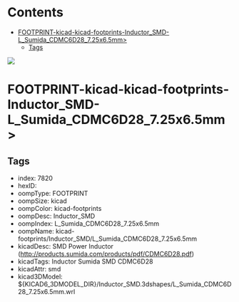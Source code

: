 



Contents
========

* [FOOTPRINT-kicad-kicad-footprints-Inductor_SMD-L_Sumida_CDMC6D28_7.25x6.5mm>](#footprint-kicad-kicad-footprints-inductor_smd-l_sumida_cdmc6d28_725x65mm)
	* [Tags](#tags)
  
![][im]
# FOOTPRINT-kicad-kicad-footprints-Inductor_SMD-L_Sumida_CDMC6D28_7.25x6.5mm>

## Tags

- index: 7820
- hexID: 
- oompType: FOOTPRINT
- oompSize: kicad
- oompColor: kicad-footprints
- oompDesc: Inductor_SMD
- oompIndex: L_Sumida_CDMC6D28_7.25x6.5mm
- oompName: kicad-footprints/Inductor_SMD/L_Sumida_CDMC6D28_7.25x6.5mm
- kicadDesc: SMD Power Inductor (http://products.sumida.com/products/pdf/CDMC6D28.pdf)
- kicadTags: Inductor Sumida SMD CDMC6D28
- kicadAttr: smd
- kicad3DModel: ${KICAD6_3DMODEL_DIR}/Inductor_SMD.3dshapes/L_Sumida_CDMC6D28_7.25x6.5mm.wrl



[im]: image.png
